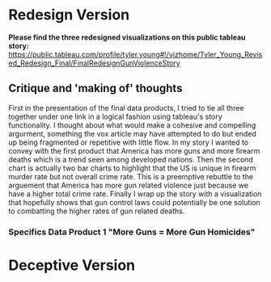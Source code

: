 # Redesign Version

**Please find the three redesigned visualizations on this public tableau story:**
<https://public.tableau.com/profile/tyler.young#!/vizhome/Tyler_Young_Revised_Redesign_Final/FinalRedesignGunViolenceStory>

## Critique and 'making of' thoughts

First in the presentation of the final data products, I tried to tie all three together under one link in a logical fashion using tableau's story functionality. I thought about what would make a cohesive and compelling argurment, something the vox article may have attempted to do but ended up being fragmented or repetitive with little flow. In my story I wanted to convey with the first product that America has more guns and more firearm deaths which is a trend seen among developed nations. Then the second chart is actually two bar charts to highlight that the US is unique in firearm murder rate but not overall crime rate. This is a preemptive rebuttle to the arguement that America has more gun related violence just because we have a higher total crime rate. Finally I wrap up the story with a visualization that hopefully shows that gun control laws could potentially be one solution to combatting the higher rates of gun related deaths. 

### Specifics Data Product 1 "More Guns = More Gun Homicides"

# Deceptive Version




